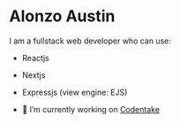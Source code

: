 # Alonzo Austin
I am a fullstack web developer who can use:
- Reactjs
- Nextjs
- Expressjs (view engine: EJS)



- 🔭 I’m currently working on [Codentake](https://codentake.vercel.app)
